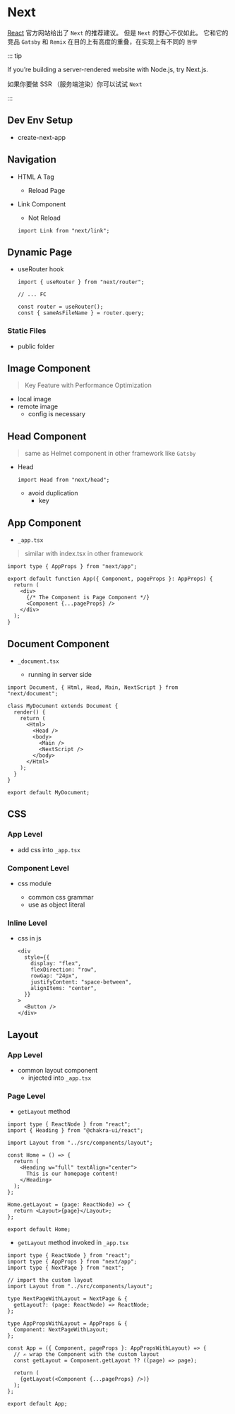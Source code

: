 # Next

[React](https://reactjs.org/docs/create-a-new-react-app.html#recommended-toolchains) 官方网站给出了 `Next` 的推荐建议。 但是 `Next` 的野心不仅如此。 它和它的竞品 `Gatsby` 和 `Remix` 在目的上有高度的重叠，在实现上有不同的 `哲学`

::: tip

If you’re building a server-rendered website with Node.js, try Next.js.

如果你要做 SSR （服务端渲染）你可以试试 `Next`

:::

## Dev Env Setup

- create-next-app

## Navigation

- HTML A Tag

  - Reload Page

- Link Component

  - Not Reload

  ```tsx
  import Link from "next/link";
  ```

## Dynamic Page

- useRouter hook

  ```tsx
  import { useRouter } from "next/router";

  // ... FC

  const router = useRouter();
  const { sameAsFileName } = router.query;
  ```

### Static Files

- public folder

## Image Component

> Key Feature with Performance Optimization

- local image
- remote image
  - config is necessary

## Head Component

> same as Helmet component in other framework like `Gatsby`

- Head

  ```tsx
  import Head from "next/head";
  ```

  - avoid duplication
    - key

## App Component

- `_app.tsx`

> similar with index.tsx in other framework

```tsx
import type { AppProps } from "next/app";

export default function App({ Component, pageProps }: AppProps) {
  return (
    <div>
      {/* The Component is Page Component */}
      <Component {...pageProps} />
    </div>
  );
}
```

## Document Component

- `_document.tsx`

  - running in server side

```tsx
import Document, { Html, Head, Main, NextScript } from "next/document";

class MyDocument extends Document {
  render() {
    return (
      <Html>
        <Head />
        <body>
          <Main />
          <NextScript />
        </body>
      </Html>
    );
  }
}

export default MyDocument;
```

## CSS

### App Level

- add css into `_app.tsx`

### Component Level

- css module

  - common css grammar
  - use as object literal

### Inline Level

- css in js

  ```tsx
  <div
    style={{
      display: "flex",
      flexDirection: "row",
      rowGap: "24px",
      justifyContent: "space-between",
      alignItems: "center",
    }}
  >
    <Button />
  </div>
  ```

## Layout

### App Level

- common layout component
  - injected into `_app.tsx`

### Page Level

- `getLayout` method

```tsx
import type { ReactNode } from "react";
import { Heading } from "@chakra-ui/react";

import Layout from "../src/components/layout";

const Home = () => {
  return (
    <Heading w="full" textAlign="center">
      This is our homepage content!
    </Heading>
  );
};

Home.getLayout = (page: ReactNode) => {
  return <Layout>{page}</Layout>;
};

export default Home;
```

- `getLayout` method invoked in `_app.tsx`

```tsx
import type { ReactNode } from "react";
import type { AppProps } from "next/app";
import type { NextPage } from "next";

// import the custom layout
import Layout from "../src/components/layout";

type NextPageWithLayout = NextPage & {
  getLayout?: (page: ReactNode) => ReactNode;
};

type AppPropsWithLayout = AppProps & {
  Component: NextPageWithLayout;
};

const App = ({ Component, pageProps }: AppPropsWithLayout) => {
  // ✍️ wrap the Component with the custom layout
  const getLayout = Component.getLayout ?? ((page) => page);

  return (
    {getLayout(<Component {...pageProps} />)}
  );
};

export default App;
```
